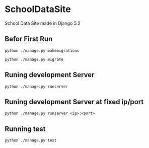 # SchoolDataSite
School Data Site made in Django 5.2

## Befor First Run
`
python ./manage.py makemigrations
`

`
python ./manage.py migrate
`

## Runing development Server
`
python ./manage.py runserver
`
## Runing development Server at fixed ip/port
`
python ./manage.py runserver <ip>:<port>
`

## Running test
`
python ./manage.py test
`
